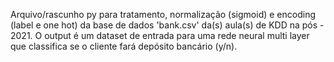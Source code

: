 Arquivo/rascunho py para tratamento, normalização (sigmoid) e encoding (label e one hot) da base de dados 'bank.csv' da(s) aula(s) de KDD na pós - 2021.
O output é um dataset de entrada para uma rede neural multi layer que classifica se o cliente fará depósito bancário (y/n).

